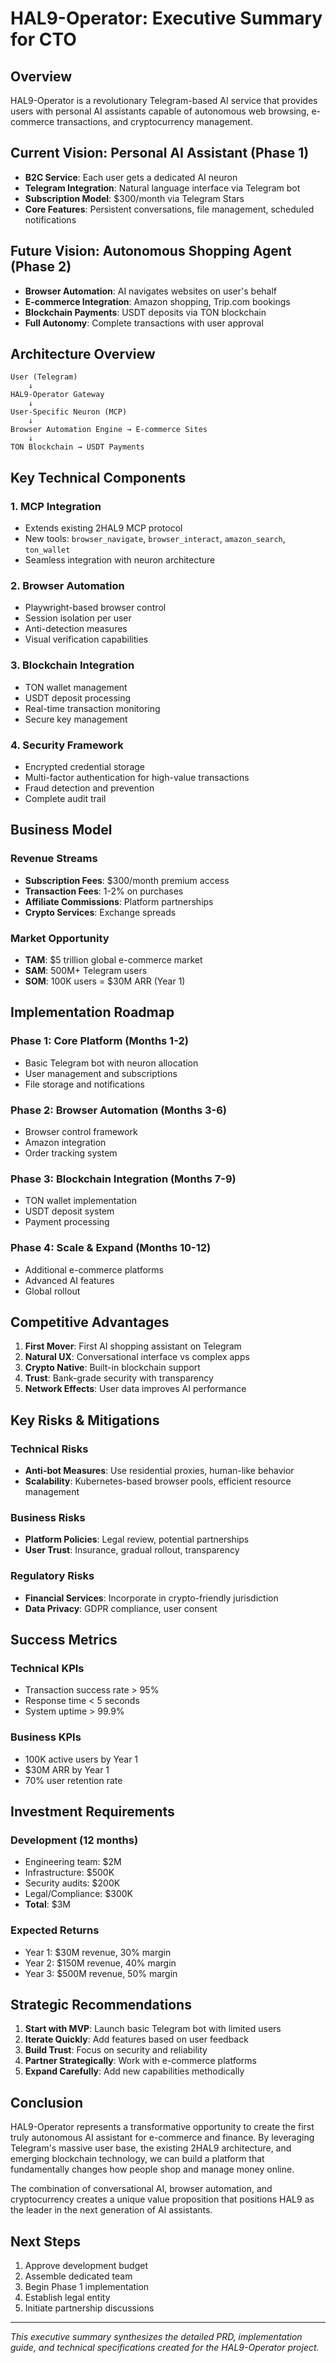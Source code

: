# HAL9-Operator: Executive Summary for CTO

## Overview

HAL9-Operator is a revolutionary Telegram-based AI service that provides users with personal AI assistants capable of autonomous web browsing, e-commerce transactions, and cryptocurrency management.

## Current Vision: Personal AI Assistant (Phase 1)
- **B2C Service**: Each user gets a dedicated AI neuron
- **Telegram Integration**: Natural language interface via Telegram bot
- **Subscription Model**: $300/month via Telegram Stars
- **Core Features**: Persistent conversations, file management, scheduled notifications

## Future Vision: Autonomous Shopping Agent (Phase 2)
- **Browser Automation**: AI navigates websites on user's behalf
- **E-commerce Integration**: Amazon shopping, Trip.com bookings
- **Blockchain Payments**: USDT deposits via TON blockchain
- **Full Autonomy**: Complete transactions with user approval

## Architecture Overview

```
User (Telegram) 
    ↓
HAL9-Operator Gateway
    ↓
User-Specific Neuron (MCP)
    ↓
Browser Automation Engine → E-commerce Sites
    ↓
TON Blockchain → USDT Payments
```

## Key Technical Components

### 1. MCP Integration
- Extends existing 2HAL9 MCP protocol
- New tools: `browser_navigate`, `browser_interact`, `amazon_search`, `ton_wallet`
- Seamless integration with neuron architecture

### 2. Browser Automation
- Playwright-based browser control
- Session isolation per user
- Anti-detection measures
- Visual verification capabilities

### 3. Blockchain Integration
- TON wallet management
- USDT deposit processing
- Real-time transaction monitoring
- Secure key management

### 4. Security Framework
- Encrypted credential storage
- Multi-factor authentication for high-value transactions
- Fraud detection and prevention
- Complete audit trail

## Business Model

### Revenue Streams
- **Subscription Fees**: $300/month premium access
- **Transaction Fees**: 1-2% on purchases
- **Affiliate Commissions**: Platform partnerships
- **Crypto Services**: Exchange spreads

### Market Opportunity
- **TAM**: $5 trillion global e-commerce market
- **SAM**: 500M+ Telegram users
- **SOM**: 100K users = $30M ARR (Year 1)

## Implementation Roadmap

### Phase 1: Core Platform (Months 1-2)
- Basic Telegram bot with neuron allocation
- User management and subscriptions
- File storage and notifications

### Phase 2: Browser Automation (Months 3-6)
- Browser control framework
- Amazon integration
- Order tracking system

### Phase 3: Blockchain Integration (Months 7-9)
- TON wallet implementation
- USDT deposit system
- Payment processing

### Phase 4: Scale & Expand (Months 10-12)
- Additional e-commerce platforms
- Advanced AI features
- Global rollout

## Competitive Advantages

1. **First Mover**: First AI shopping assistant on Telegram
2. **Natural UX**: Conversational interface vs complex apps
3. **Crypto Native**: Built-in blockchain support
4. **Trust**: Bank-grade security with transparency
5. **Network Effects**: User data improves AI performance

## Key Risks & Mitigations

### Technical Risks
- **Anti-bot Measures**: Use residential proxies, human-like behavior
- **Scalability**: Kubernetes-based browser pools, efficient resource management

### Business Risks
- **Platform Policies**: Legal review, potential partnerships
- **User Trust**: Insurance, gradual rollout, transparency

### Regulatory Risks
- **Financial Services**: Incorporate in crypto-friendly jurisdiction
- **Data Privacy**: GDPR compliance, user consent

## Success Metrics

### Technical KPIs
- Transaction success rate > 95%
- Response time < 5 seconds
- System uptime > 99.9%

### Business KPIs
- 100K active users by Year 1
- $30M ARR by Year 1
- 70% user retention rate

## Investment Requirements

### Development (12 months)
- Engineering team: $2M
- Infrastructure: $500K
- Security audits: $200K
- Legal/Compliance: $300K
- **Total**: $3M

### Expected Returns
- Year 1: $30M revenue, 30% margin
- Year 2: $150M revenue, 40% margin
- Year 3: $500M revenue, 50% margin

## Strategic Recommendations

1. **Start with MVP**: Launch basic Telegram bot with limited users
2. **Iterate Quickly**: Add features based on user feedback
3. **Build Trust**: Focus on security and reliability
4. **Partner Strategically**: Work with e-commerce platforms
5. **Expand Carefully**: Add new capabilities methodically

## Conclusion

HAL9-Operator represents a transformative opportunity to create the first truly autonomous AI assistant for e-commerce and finance. By leveraging Telegram's massive user base, the existing 2HAL9 architecture, and emerging blockchain technology, we can build a platform that fundamentally changes how people shop and manage money online.

The combination of conversational AI, browser automation, and cryptocurrency creates a unique value proposition that positions HAL9 as the leader in the next generation of AI assistants.

## Next Steps

1. Approve development budget
2. Assemble dedicated team
3. Begin Phase 1 implementation
4. Establish legal entity
5. Initiate partnership discussions

---

*This executive summary synthesizes the detailed PRD, implementation guide, and technical specifications created for the HAL9-Operator project.*